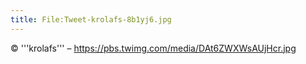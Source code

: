 ```yaml
---
title: File:Tweet-krolafs-8b1yj6.jpg
---
```


© '''krolafs''' – https://pbs.twimg.com/media/DAt6ZWXWsAUjHcr.jpg
